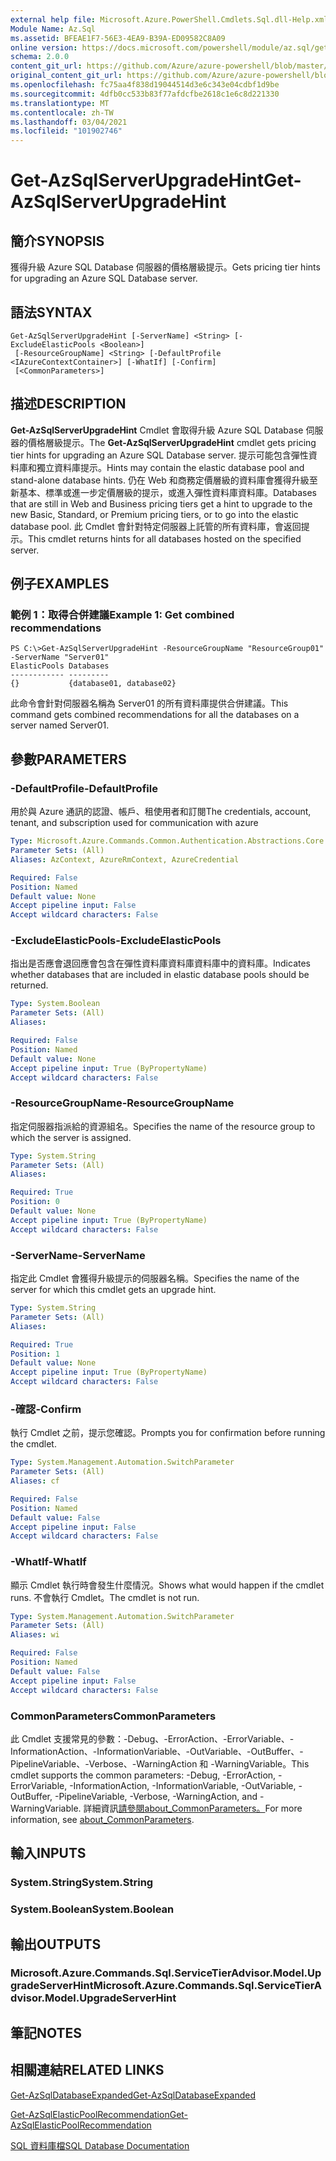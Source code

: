 ```yaml
---
external help file: Microsoft.Azure.PowerShell.Cmdlets.Sql.dll-Help.xml
Module Name: Az.Sql
ms.assetid: BFEAE1F7-56E3-4EA9-B39A-ED09582C8A09
online version: https://docs.microsoft.com/powershell/module/az.sql/get-azsqlserverupgradehint
schema: 2.0.0
content_git_url: https://github.com/Azure/azure-powershell/blob/master/src/Sql/Sql/help/Get-AzSqlServerUpgradeHint.md
original_content_git_url: https://github.com/Azure/azure-powershell/blob/master/src/Sql/Sql/help/Get-AzSqlServerUpgradeHint.md
ms.openlocfilehash: fc75aa4f838d19044514d3e6c343e04cdbf1d9be
ms.sourcegitcommit: 4dfb0cc533b83f77afdcfbe2618c1e6c8d221330
ms.translationtype: MT
ms.contentlocale: zh-TW
ms.lasthandoff: 03/04/2021
ms.locfileid: "101902746"
---
```

# <span data-ttu-id="6b661-101">Get-AzSqlServerUpgradeHint</span><span class="sxs-lookup"><span data-stu-id="6b661-101">Get-AzSqlServerUpgradeHint</span></span>

## <span data-ttu-id="6b661-102">簡介</span><span class="sxs-lookup"><span data-stu-id="6b661-102">SYNOPSIS</span></span>
<span data-ttu-id="6b661-103">獲得升級 Azure SQL Database 伺服器的價格層級提示。</span><span class="sxs-lookup"><span data-stu-id="6b661-103">Gets pricing tier hints for upgrading an Azure SQL Database server.</span></span>

## <span data-ttu-id="6b661-104">語法</span><span class="sxs-lookup"><span data-stu-id="6b661-104">SYNTAX</span></span>

```
Get-AzSqlServerUpgradeHint [-ServerName] <String> [-ExcludeElasticPools <Boolean>]
 [-ResourceGroupName] <String> [-DefaultProfile <IAzureContextContainer>] [-WhatIf] [-Confirm]
 [<CommonParameters>]
```

## <span data-ttu-id="6b661-105">描述</span><span class="sxs-lookup"><span data-stu-id="6b661-105">DESCRIPTION</span></span>
<span data-ttu-id="6b661-106">**Get-AzSqlServerUpgradeHint** Cmdlet 會取得升級 Azure SQL Database 伺服器的價格層級提示。</span><span class="sxs-lookup"><span data-stu-id="6b661-106">The **Get-AzSqlServerUpgradeHint** cmdlet gets pricing tier hints for upgrading an Azure SQL Database server.</span></span>
<span data-ttu-id="6b661-107">提示可能包含彈性資料庫和獨立資料庫提示。</span><span class="sxs-lookup"><span data-stu-id="6b661-107">Hints may contain the elastic database pool and stand-alone database hints.</span></span>
<span data-ttu-id="6b661-108">仍在 Web 和商務定價層級的資料庫會獲得升級至新基本、標準或進一步定價層級的提示，或進入彈性資料庫資料庫。</span><span class="sxs-lookup"><span data-stu-id="6b661-108">Databases that are still in Web and Business pricing tiers get a hint to upgrade to the new Basic, Standard, or Premium pricing tiers, or to go into the elastic database pool.</span></span>
<span data-ttu-id="6b661-109">此 Cmdlet 會針對特定伺服器上託管的所有資料庫，會返回提示。</span><span class="sxs-lookup"><span data-stu-id="6b661-109">This cmdlet returns hints for all databases hosted on the specified server.</span></span>

## <span data-ttu-id="6b661-110">例子</span><span class="sxs-lookup"><span data-stu-id="6b661-110">EXAMPLES</span></span>

### <span data-ttu-id="6b661-111">範例 1：取得合併建議</span><span class="sxs-lookup"><span data-stu-id="6b661-111">Example 1: Get combined recommendations</span></span>
```
PS C:\>Get-AzSqlServerUpgradeHint -ResourceGroupName "ResourceGroup01" -ServerName "Server01"
ElasticPools Databases           
------------ ---------           
{}           {database01, database02}
```

<span data-ttu-id="6b661-112">此命令會針對伺服器名稱為 Server01 的所有資料庫提供合併建議。</span><span class="sxs-lookup"><span data-stu-id="6b661-112">This command gets combined recommendations for all the databases on a server named Server01.</span></span>

## <span data-ttu-id="6b661-113">參數</span><span class="sxs-lookup"><span data-stu-id="6b661-113">PARAMETERS</span></span>

### <span data-ttu-id="6b661-114">-DefaultProfile</span><span class="sxs-lookup"><span data-stu-id="6b661-114">-DefaultProfile</span></span>
<span data-ttu-id="6b661-115">用於與 Azure 通訊的認證、帳戶、租使用者和訂閱</span><span class="sxs-lookup"><span data-stu-id="6b661-115">The credentials, account, tenant, and subscription used for communication with azure</span></span>

```yaml
Type: Microsoft.Azure.Commands.Common.Authentication.Abstractions.Core.IAzureContextContainer
Parameter Sets: (All)
Aliases: AzContext, AzureRmContext, AzureCredential

Required: False
Position: Named
Default value: None
Accept pipeline input: False
Accept wildcard characters: False
```

### <span data-ttu-id="6b661-116">-ExcludeElasticPools</span><span class="sxs-lookup"><span data-stu-id="6b661-116">-ExcludeElasticPools</span></span>
<span data-ttu-id="6b661-117">指出是否應會退回應會包含在彈性資料庫資料庫資料庫中的資料庫。</span><span class="sxs-lookup"><span data-stu-id="6b661-117">Indicates whether databases that are included in elastic database pools should be returned.</span></span>

```yaml
Type: System.Boolean
Parameter Sets: (All)
Aliases:

Required: False
Position: Named
Default value: None
Accept pipeline input: True (ByPropertyName)
Accept wildcard characters: False
```

### <span data-ttu-id="6b661-118">-ResourceGroupName</span><span class="sxs-lookup"><span data-stu-id="6b661-118">-ResourceGroupName</span></span>
<span data-ttu-id="6b661-119">指定伺服器指派給的資源組名。</span><span class="sxs-lookup"><span data-stu-id="6b661-119">Specifies the name of the resource group to which the server is assigned.</span></span>

```yaml
Type: System.String
Parameter Sets: (All)
Aliases:

Required: True
Position: 0
Default value: None
Accept pipeline input: True (ByPropertyName)
Accept wildcard characters: False
```

### <span data-ttu-id="6b661-120">-ServerName</span><span class="sxs-lookup"><span data-stu-id="6b661-120">-ServerName</span></span>
<span data-ttu-id="6b661-121">指定此 Cmdlet 會獲得升級提示的伺服器名稱。</span><span class="sxs-lookup"><span data-stu-id="6b661-121">Specifies the name of the server for which this cmdlet gets an upgrade hint.</span></span>

```yaml
Type: System.String
Parameter Sets: (All)
Aliases:

Required: True
Position: 1
Default value: None
Accept pipeline input: True (ByPropertyName)
Accept wildcard characters: False
```

### <span data-ttu-id="6b661-122">-確認</span><span class="sxs-lookup"><span data-stu-id="6b661-122">-Confirm</span></span>
<span data-ttu-id="6b661-123">執行 Cmdlet 之前，提示您確認。</span><span class="sxs-lookup"><span data-stu-id="6b661-123">Prompts you for confirmation before running the cmdlet.</span></span>

```yaml
Type: System.Management.Automation.SwitchParameter
Parameter Sets: (All)
Aliases: cf

Required: False
Position: Named
Default value: False
Accept pipeline input: False
Accept wildcard characters: False
```

### <span data-ttu-id="6b661-124">-WhatIf</span><span class="sxs-lookup"><span data-stu-id="6b661-124">-WhatIf</span></span>
<span data-ttu-id="6b661-125">顯示 Cmdlet 執行時會發生什麼情況。</span><span class="sxs-lookup"><span data-stu-id="6b661-125">Shows what would happen if the cmdlet runs.</span></span>
<span data-ttu-id="6b661-126">不會執行 Cmdlet。</span><span class="sxs-lookup"><span data-stu-id="6b661-126">The cmdlet is not run.</span></span>

```yaml
Type: System.Management.Automation.SwitchParameter
Parameter Sets: (All)
Aliases: wi

Required: False
Position: Named
Default value: False
Accept pipeline input: False
Accept wildcard characters: False
```

### <span data-ttu-id="6b661-127">CommonParameters</span><span class="sxs-lookup"><span data-stu-id="6b661-127">CommonParameters</span></span>
<span data-ttu-id="6b661-128">此 Cmdlet 支援常見的參數：-Debug、-ErrorAction、-ErrorVariable、-InformationAction、-InformationVariable、-OutVariable、-OutBuffer、-PipelineVariable、-Verbose、-WarningAction 和 -WarningVariable。</span><span class="sxs-lookup"><span data-stu-id="6b661-128">This cmdlet supports the common parameters: -Debug, -ErrorAction, -ErrorVariable, -InformationAction, -InformationVariable, -OutVariable, -OutBuffer, -PipelineVariable, -Verbose, -WarningAction, and -WarningVariable.</span></span> <span data-ttu-id="6b661-129">詳細資訊[請參閱about_CommonParameters。](http://go.microsoft.com/fwlink/?LinkID=113216)</span><span class="sxs-lookup"><span data-stu-id="6b661-129">For more information, see [about_CommonParameters](http://go.microsoft.com/fwlink/?LinkID=113216).</span></span>

## <span data-ttu-id="6b661-130">輸入</span><span class="sxs-lookup"><span data-stu-id="6b661-130">INPUTS</span></span>

### <span data-ttu-id="6b661-131">System.String</span><span class="sxs-lookup"><span data-stu-id="6b661-131">System.String</span></span>

### <span data-ttu-id="6b661-132">System.Boolean</span><span class="sxs-lookup"><span data-stu-id="6b661-132">System.Boolean</span></span>

## <span data-ttu-id="6b661-133">輸出</span><span class="sxs-lookup"><span data-stu-id="6b661-133">OUTPUTS</span></span>

### <span data-ttu-id="6b661-134">Microsoft.Azure.Commands.Sql.ServiceTierAdvisor.Model.UpgradeServerHint</span><span class="sxs-lookup"><span data-stu-id="6b661-134">Microsoft.Azure.Commands.Sql.ServiceTierAdvisor.Model.UpgradeServerHint</span></span>

## <span data-ttu-id="6b661-135">筆記</span><span class="sxs-lookup"><span data-stu-id="6b661-135">NOTES</span></span>

## <span data-ttu-id="6b661-136">相關連結</span><span class="sxs-lookup"><span data-stu-id="6b661-136">RELATED LINKS</span></span>

[<span data-ttu-id="6b661-137">Get-AzSqlDatabaseExpanded</span><span class="sxs-lookup"><span data-stu-id="6b661-137">Get-AzSqlDatabaseExpanded</span></span>](./Get-AzSqlDatabaseExpanded.md)

[<span data-ttu-id="6b661-138">Get-AzSqlElasticPoolRecommendation</span><span class="sxs-lookup"><span data-stu-id="6b661-138">Get-AzSqlElasticPoolRecommendation</span></span>](./Get-AzSqlElasticPoolRecommendation.md)

[<span data-ttu-id="6b661-139">SQL 資料庫檔</span><span class="sxs-lookup"><span data-stu-id="6b661-139">SQL Database Documentation</span></span>](https://docs.microsoft.com/azure/sql-database/)


